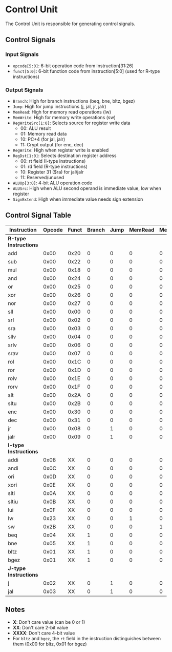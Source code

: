 # Control Unit

The Control Unit is responsible for generating control signals.

## Control Signals

### Input Signals
- `opcode[5:0]`: 6-bit operation code from instruction[31:26]
- `funct[5:0]`: 6-bit function code from instruction[5:0] (used for R-type instructions)

### Output Signals
- `Branch`: High for branch instructions (beq, bne, bltz, bgez)
- `Jump`: High for jump instructions (j, jal, jr, jalr)
- `MemRead`: High for memory read operations (lw)
- `MemWrite`: High for memory write operations (sw)
- `RegWriteSrc[1:0]`: Selects source for register write data
  - 00: ALU result
  - 01: Memory read data
  - 10: PC+4 (for jal, jalr)
  - 11: Crypt output (for enc, dec)
- `RegWrite`: High when register write is enabled
- `RegDst[1:0]`: Selects destination register address
  - 00: rt field (I-type instructions)
  - 01: rd field (R-type instructions)
  - 10: Register 31 ($ra) for jal/jalr
  - 11: Reserved/unused
- `ALUOp[3:0]`: 4-bit ALU operation code
- `ALUSrc`: High when ALU second operand is immediate value, low when register
- `SignExtend`: High when immediate value needs sign extension

## Control Signal Table

| Instruction | Opcode | Funct | Branch | Jump | MemRead | MemWrite | RegWriteSrc | RegWrite | RegDst | ALUOp | ALUSrc | SignExtend |
|-------------|--------|-------|--------|------|---------|----------|-------------|----------|--------|-------|--------|------------|
| **R-type Instructions** |||||||||||||
| add | 0x00 | 0x20 | 0 | 0 | 0 | 0 | 00 | 1 | 01 | 0000 | 0 | X |
| sub | 0x00 | 0x22 | 0 | 0 | 0 | 0 | 00 | 1 | 01 | 0001 | 0 | X |
| mul | 0x00 | 0x18 | 0 | 0 | 0 | 0 | 00 | 1 | 01 | 0010 | 0 | X |
| and | 0x00 | 0x24 | 0 | 0 | 0 | 0 | 00 | 1 | 01 | 0011 | 0 | X |
| or | 0x00 | 0x25 | 0 | 0 | 0 | 0 | 00 | 1 | 01 | 0101 | 0 | X |
| xor | 0x00 | 0x26 | 0 | 0 | 0 | 0 | 00 | 1 | 01 | 0100 | 0 | X |
| nor | 0x00 | 0x27 | 0 | 0 | 0 | 0 | 00 | 1 | 01 | 0110 | 0 | X |
| sll | 0x00 | 0x00 | 0 | 0 | 0 | 0 | 00 | 1 | 01 | 1000 | 0 | X |
| srl | 0x00 | 0x02 | 0 | 0 | 0 | 0 | 00 | 1 | 01 | 1001 | 0 | X |
| sra | 0x00 | 0x03 | 0 | 0 | 0 | 0 | 00 | 1 | 01 | 1011 | 0 | X |
| sllv | 0x00 | 0x04 | 0 | 0 | 0 | 0 | 00 | 1 | 01 | 1000 | 0 | X |
| srlv | 0x00 | 0x06 | 0 | 0 | 0 | 0 | 00 | 1 | 01 | 1001 | 0 | X |
| srav | 0x00 | 0x07 | 0 | 0 | 0 | 0 | 00 | 1 | 01 | 1011 | 0 | X |
| rol | 0x00 | 0x1C | 0 | 0 | 0 | 0 | 00 | 1 | 01 | 1100 | 0 | X |
| ror | 0x00 | 0x1D | 0 | 0 | 0 | 0 | 00 | 1 | 01 | 1101 | 0 | X |
| rolv | 0x00 | 0x1E | 0 | 0 | 0 | 0 | 00 | 1 | 01 | 1100 | 0 | X |
| rorv | 0x00 | 0x1F | 0 | 0 | 0 | 0 | 00 | 1 | 01 | 1101 | 0 | X |
| slt | 0x00 | 0x2A | 0 | 0 | 0 | 0 | 00 | 1 | 01 | 1110 | 0 | X |
| sltu | 0x00 | 0x2B | 0 | 0 | 0 | 0 | 00 | 1 | 01 | 1111 | 0 | X |
| enc | 0x00 | 0x30 | 0 | 0 | 0 | 0 | 11 | 1 | 01 | XXXX | 0 | X |
| dec | 0x00 | 0x31 | 0 | 0 | 0 | 0 | 11 | 1 | 01 | XXXX | 0 | X |
| jr | 0x00 | 0x08 | 0 | 1 | 0 | 0 | XX | 0 | XX | XXXX | X | X |
| jalr | 0x00 | 0x09 | 0 | 1 | 0 | 0 | 10 | 1 | 10 | XXXX | X | X |
| **I-type Instructions** |||||||||||||
| addi | 0x08 | XX | 0 | 0 | 0 | 0 | 00 | 1 | 00 | 0000 | 1 | 1 |
| andi | 0x0C | XX | 0 | 0 | 0 | 0 | 00 | 1 | 00 | 0011 | 1 | 0 |
| ori | 0x0D | XX | 0 | 0 | 0 | 0 | 00 | 1 | 00 | 0101 | 1 | 0 |
| xori | 0x0E | XX | 0 | 0 | 0 | 0 | 00 | 1 | 00 | 0100 | 1 | 0 |
| slti | 0x0A | XX | 0 | 0 | 0 | 0 | 00 | 1 | 00 | 1110 | 1 | 1 |
| sltiu | 0x0B | XX | 0 | 0 | 0 | 0 | 00 | 1 | 00 | 1111 | 1 | 1 |
| lui | 0x0F | XX | 0 | 0 | 0 | 0 | 00 | 1 | 00 | XXXX | 1 | 0 |
| lw | 0x23 | XX | 0 | 0 | 1 | 0 | 01 | 1 | 00 | 0000 | 1 | 1 |
| sw | 0x2B | XX | 0 | 0 | 0 | 1 | XX | 0 | XX | 0000 | 1 | 1 |
| beq | 0x04 | XX | 1 | 0 | 0 | 0 | XX | 0 | XX | 0001 | 0 | 1 |
| bne | 0x05 | XX | 1 | 0 | 0 | 0 | XX | 0 | XX | 0001 | 0 | 1 |
| bltz | 0x01 | XX | 1 | 0 | 0 | 0 | XX | 0 | XX | XXXX | 0 | 1 |
| bgez | 0x01 | XX | 1 | 0 | 0 | 0 | XX | 0 | XX | XXXX | 0 | 1 |
| **J-type Instructions** |||||||||||||
| j | 0x02 | XX | 0 | 1 | 0 | 0 | XX | 0 | XX | XXXX | X | X |
| jal | 0x03 | XX | 0 | 1 | 0 | 0 | 10 | 1 | 10 | XXXX | X | X |

## Notes

- **X**: Don't care value (can be 0 or 1)
- **XX**: Don't care 2-bit value
- **XXXX**: Don't care 4-bit value
- For `bltz` and `bgez`, the `rt` field in the instruction distinguishes between them (0x00 for bltz, 0x01 for bgez)